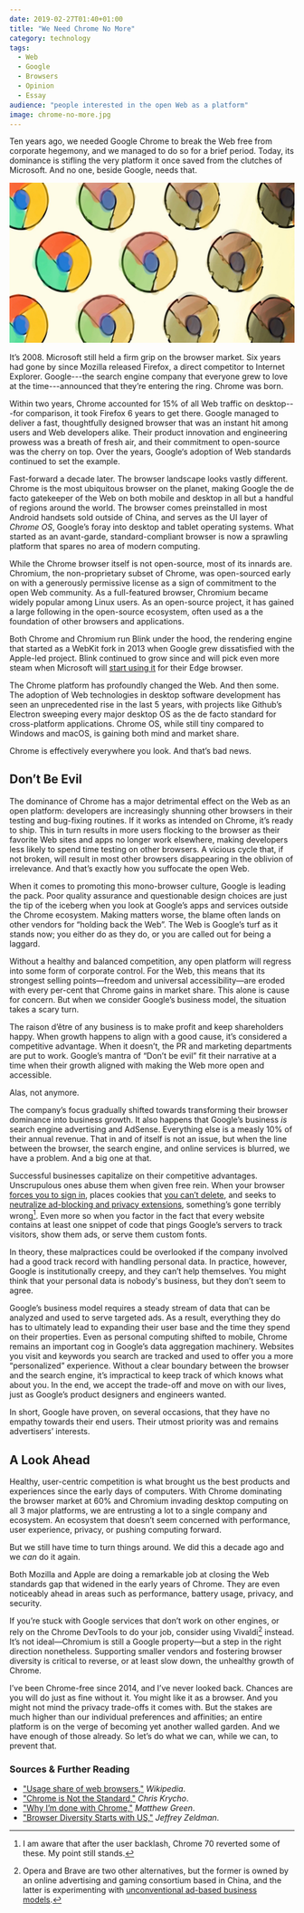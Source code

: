 ```yaml
---
date: 2019-02-27T01:40+01:00
title: "We Need Chrome No More"
category: technology
tags:
  - Web
  - Google
  - Browsers
  - Opinion
  - Essay
audience: "people interested in the open Web as a platform"
image: chrome-no-more.jpg
---
```


Ten years ago, we needed Google Chrome to break the Web free from corporate hegemony, and we managed to do so for a brief period. Today, its dominance is stifling the very platform it once saved from the clutches of Microsoft. And no one, beside Google, needs that.

![Google Chrome](header-image.jpg)

It’s 2008. Microsoft still held a firm grip on the browser market. Six years had gone by since Mozilla released Firefox, a direct competitor to Internet Explorer. Google---the search engine company that everyone grew to love at the time---announced that they’re entering the ring. Chrome was born.

Within two years, Chrome accounted for 15% of all Web traffic on desktop---for comparison, it took Firefox 6 years to get there. Google managed to deliver a fast, thoughtfully designed browser that was an instant hit among users and Web developers alike. Their product innovation and engineering prowess was a breath of fresh air, and their commitment to open-source was the cherry on top. Over the years, Google‘s adoption of Web standards continued to set the example.

Fast-forward a decade later. The browser landscape looks vastly different. Chrome is the most ubiquitous browser on the planet, making Google the de facto gatekeeper of the Web on both mobile and desktop in all but a handful of regions around the world. The browser comes preinstalled in most Android handsets sold outside of China, and serves as the UI layer of *Chrome OS*, Google’s foray into desktop and tablet operating systems. What started as an avant-garde, standard-compliant browser is now a sprawling platform that spares no area of modern computing.

While the Chrome browser itself is not open-source, most of its innards are. Chromium, the non-proprietary subset of Chrome, was open-sourced early on with a generously permissive license as a sign of commitment to the open Web community. As a full-featured browser, Chromium became widely popular among Linux users. As an open-source project, it has gained a large following in the open-source ecosystem, often used as a the foundation of other browsers and applications.

Both Chrome and Chromium run Blink under the hood, the rendering engine that started as a WebKit fork in 2013 when Google grew dissatisfied with the Apple-led project. Blink continued to grow since and will pick even more steam when Microsoft will [start using it][edge] for their Edge browser.

The Chrome platform has profoundly changed the Web. And then some. The adoption of Web technologies in desktop software development has seen an unprecedented rise in the last 5 years, with projects like Github’s Electron sweeping every major desktop OS as the de facto standard for cross-platform applications. Chrome OS, while still tiny compared to Windows and macOS, is gaining both mind and market share.

Chrome is effectively everywhere you look. And that’s bad news.

## Don’t Be Evil

The dominance of Chrome has a major detrimental effect on the Web as an open platform: developers are increasingly shunning other browsers in their testing and bug-fixing routines. If it works as intended on Chrome, it’s ready to ship. This in turn results in more users flocking to the browser as their favorite Web sites and apps no longer work elsewhere, making developers less likely to spend time testing on other browsers. A vicious cycle that, if not broken, will result in most other browsers disappearing in the oblivion of irrelevance. And that’s exactly how you suffocate the open Web.

When it comes to promoting this mono-browser culture, Google is leading the pack. Poor quality assurance and questionable design choices are just the tip of the iceberg when you look at Google’s apps and services outside the Chrome ecosystem. Making matters worse, the blame often lands on other vendors for “holding back the Web”. The Web is Google’s turf as it stands now; you either do as they do, or you are called out for being a laggard.

Without a healthy and balanced competition, any open platform will regress into some form of corporate control. For the Web, this means that its strongest selling points—freedom and universal accessibility—are eroded with every per-cent that Chrome gains in market share. This alone is cause for concern. But when we consider Google’s business model, the situation takes a scary turn.

The raison d’être of any business is to make profit and keep shareholders happy. When growth happens to align with a good cause, it’s considered a competitive advantage. When it doesn’t, the PR and marketing departments are put to work. Google’s mantra of “Don’t be evil” fit their narrative at a time when their growth aligned with making the Web more open and accessible.

Alas, not anymore.

The company’s focus gradually shifted towards transforming their browser dominance into business growth. It also happens that Google’s business *is* search engine advertising and AdSense. Everything else is a measly 10% of their annual revenue. That in and of itself is not an issue, but when the line between the browser, the search engine, and online services is blurred, we have a problem. And a big one at that.

Successful businesses capitalize on their competitive advantages.  Unscrupulous ones abuse them when given free rein. When your browser [forces you to sign in], places cookies that [you can’t delete], and seeks to [neutralize ad-blocking and privacy extensions], something’s gone terribly wrong[^1]. Even more so when you factor in the fact that every website contains at least one snippet of code that pings Google’s servers to track visitors, show them ads, or serve them custom fonts.

In theory, these malpractices could be overlooked if the company involved had a good track record with handling personal data. In practice, however, Google is institutionally creepy, and they can’t help themselves. You might think that your personal data is nobody's business, but they don’t seem to agree.

Google’s business model requires a steady stream of data that can be analyzed and used to serve targeted ads. As a result, everything they do has to ultimately lead to expanding their user base and the time they spend on their properties. Even as personal computing shifted to mobile, Chrome remains an important cog in Google’s data aggregation machinery. Websites you visit and keywords you search are tracked and used to offer you a more “personalized” experience. Without a clear boundary between the browser and the search engine, it’s impractical to keep track of which knows what about you. In the end, we accept the trade-off and move on with our lives, just as Google’s product designers and engineers wanted.

In short, Google have proven, on several occasions, that they have no empathy towards their end users. Their utmost priority was and remains advertisers’ interests.

## A Look Ahead

Healthy, user-centric competition is what brought us the best products and experiences since the early days of computers. With Chrome dominating the browser market at 60% and Chromium invading desktop computing on all 3 major platforms, we are entrusting a lot to a single company and ecosystem. An ecosystem that doesn’t seem concerned with performance, user experience, privacy, or pushing computing forward.

But we still have time to turn things around. We did this a decade ago and we *can* do it again.

Both Mozilla and Apple are doing a remarkable job at closing the Web standards gap that widened in the early years of Chrome. They are even noticeably ahead in areas such as performance, battery usage, privacy, and security.

If you’re stuck with Google services that don’t work on other engines, or rely on the Chrome DevTools to do your job, consider using Vivaldi[^2] instead. It’s not ideal—Chromium is still a Google property—but a step in the right direction nonetheless. Supporting smaller vendors and fostering browser diversity is critical to reverse, or at least slow down, the unhealthy growth of Chrome.

I’ve been Chrome-free since 2014, and I’ve never looked back. Chances are you will do just as fine without it. You might like it as a browser. And you might not mind the privacy trade-offs it comes with. But the stakes are much higher than our individual preferences and affinities; an entire platform is on the verge of becoming yet another walled garden. And we have enough of those already. So let’s do what we can, while we can, to prevent that.

### Sources & Further Reading

- ["Usage share of web browsers,"](https://en.wikipedia.org/wiki/Usage_share_of_web_browsers) *Wikipedia*.
- ["Chrome is Not the Standard,"](https://www.chriskrycho.com/2017/chrome-is-not-the-standard.html) *Chris Krycho*.
- ["Why I’m done with Chrome,"](https://blog.cryptographyengineering.com/2018/09/23/why-im-leaving-chrome/) *Matthew Green*.
- ["Browser Diversity Starts with US,"](http://www.zeldman.com/2018/12/07/browser-diversity-starts-with-us/) *Jeffrey Zeldman*.

[edge]: https://blogs.windows.com/windowsexperience/2018/12/06/microsoft-edge-making-the-web-better-through-more-open-source-collaboration/
[forces you to sign in]: https://blog.cryptographyengineering.com/2018/09/23/why-im-leaving-chrome/
[you can’t delete]: https://news.softpedia.com/news/chrome-69-does-not-delete-google-cookies-when-clearing-all-website-data-522884.shtml
[neutralize ad-blocking and privacy extensions]: https://www.cnet.com/news/google-may-break-ad-blockers-with-upcoming-chrome-change/

[^1]: I am aware that after the user backlash, Chrome 70 reverted some of these. My point still stands.
[^2]: Opera and Brave are two other alternatives, but the former is owned by an online advertising and gaming consortium based in China, and the latter is experimenting with [unconventional ad-based business models](https://www.cnet.com/news/braves-privacy-focused-ads-to-spread-beyond-startups-own-browser/).
